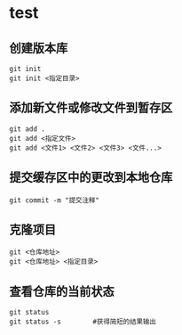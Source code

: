 # test

## 创建版本库

```git
git init     
git init <指定目录>
```

## 添加新文件或修改文件到暂存区

```    
git add .  
git add <指定文件>
git add <文件1> <文件2> <文件3> <文件...>
```

## 提交缓存区中的更改到本地仓库

```
git commit -m "提交注释"
```

## 克隆项目
```
git <仓库地址>
git <仓库地址> <指定目录>
```

## 查看仓库的当前状态

```
git status
git status -s        #获得简短的结果输出
```


